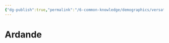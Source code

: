 ```yaml
---
{"dg-publish":true,"permalink":"/6-common-knowledge/demographics/versatile-heritages/mixed-lineage/malakim/ardande/","noteIcon":""}
---
```


# Ardande
